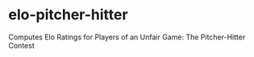 # elo-pitcher-hitter
Computes Elo Ratings for Players of an Unfair Game: The Pitcher-Hitter Contest
